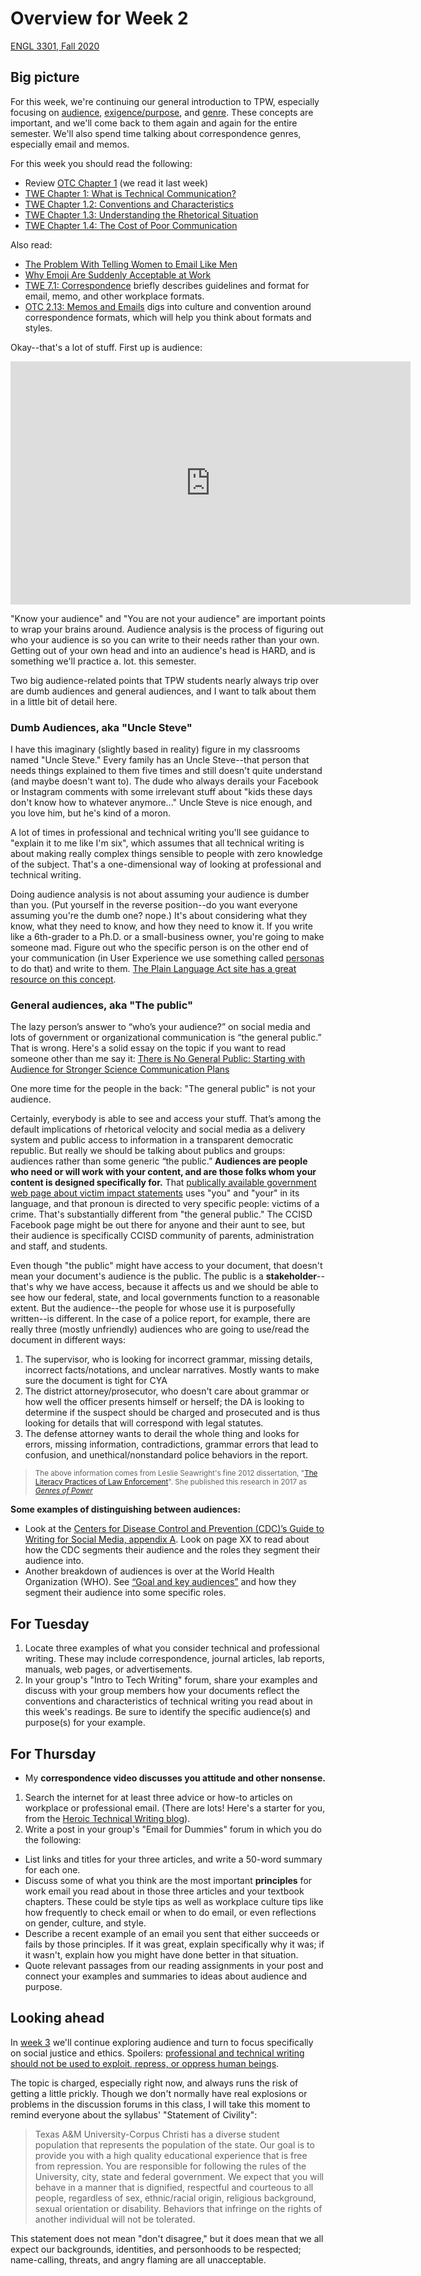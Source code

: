 # Overview for Week 2

[ENGL 3301, Fall 2020](../calendar.html)

## Big picture

For this week, we're continuing our general introduction to TPW, especially focusing on [audience](https://writingcommons.org/section/information-literacy/information/consider-your-audience/), [exigence/purpose](https://writingcommons.org/section/rhetoric/rhetorical-situation/purpose/), and [genre](https://writingcommons.org/section/genre/). These concepts are important, and we'll come back to them again and again for the entire semester. We'll also spend time talking about correspondence genres, especially email and memos.

For this week you should read the following:
  - Review [OTC Chapter 1](https://alg.manifoldapp.org/read/open-technical-communication/section/0debb16b-f623-4033-a47b-973d65ab0961) (we read it last week)
  - [TWE Chapter 1: What is Technical Communication?](https://pressbooks.bccampus.ca/technicalwriting/part/techcomm/)
  - [TWE Chapter 1.2: Conventions and Characteristics](https://pressbooks.bccampus.ca/technicalwriting/chapter/conventions/)
  - [TWE Chapter 1.3: Understanding the Rhetorical Situation](https://pressbooks.bccampus.ca/technicalwriting/chapter/understandingrhetoricalsituation/)
  - [TWE Chapter 1.4: The Cost of Poor Communication](https://pressbooks.bccampus.ca/technicalwriting/chapter/casestudy-costpoorcommunication/)

Also read:
  - [The Problem With Telling Women to Email Like Men](https://www.vice.com/en_us/article/8xyb5v/how-to-write-professional-work-email-women)
  - [Why Emoji Are Suddenly Acceptable at Work](https://www.theatlantic.com/business/archive/2015/05/why-emoji-are-suddenly-acceptable-at-work/393191/)
  - [TWE 7.1: Correspondence](https://pressbooks.bccampus.ca/technicalwriting/chapter/correspondence/) briefly describes guidelines and format for email, memo, and other workplace formats.
  - [OTC 2.13: Memos and Emails](https://alg.manifoldapp.org/read/open-technical-communication/section/ae63b0b2-c5f8-4747-bd36-365f68a55c77) digs into culture and convention around correspondence formats, which will help you think about formats and styles.

Okay--that's a lot of stuff. First up is audience:

<iframe src="https://docs.google.com/presentation/d/e/2PACX-1vRCnu94gyM8eTxESllmHqX9V1Ikc3PWsyoaVb1Q9Bk1-vyKMgXCYnwCdr29HY8v6T-SiAha9vFlwJQY/embed?start=false&loop=false&delayms=3000" frameborder="0" width="640" height="389" allowfullscreen="true" mozallowfullscreen="true" webkitallowfullscreen="true"></iframe>

"Know your audience" and "You are not your audience" are important points to wrap your brains around. Audience analysis is the process of figuring out who your audience is so you can write to their needs rather than your own. Getting out of your own head and into an audience's head is HARD, and is something we'll practice a. lot. this semester.

Two big audience-related points that TPW students nearly always trip over are dumb audiences and general audiences, and I want to talk about them in a little bit of detail here.

### Dumb Audiences, aka "Uncle Steve"

I have this imaginary (slightly based in reality) figure in my classrooms named "Uncle Steve." Every family has an Uncle Steve--that person that needs things explained to them five times and still doesn't quite understand (and maybe doesn't want to). The dude who always derails your Facebook or Instagram comments with some irrelevant stuff about "kids these days don't know how to whatever anymore..." Uncle Steve is nice enough, and you love him, but he's kind of a moron.

A lot of times in professional and technical writing you'll see guidance to "explain it to me like I'm six", which assumes that all technical writing is about making really complex things sensible to people with zero knowledge of the subject. That's a one-dimensional way of looking at professional and technical writing.

Doing audience analysis is not about assuming your audience is dumber than you. (Put yourself in the reverse position--do you want everyone assuming you're the dumb one? nope.) It's about considering what they know, what they need to know, and how they need to know it. If you write like a 6th-grader to a Ph.D. or a small-business owner, you're going to make someone mad. Figure out who the specific person is on the other end of your communication (in User Experience we use something called [personas](https://www.usability.gov/how-to-and-tools/methods/personas.html) to do that) and write to them. [The Plain Language Act site has a great resource on this concept](https://plainlanguage.gov/guidelines/audience/).

### General audiences, aka "The public"

The lazy person’s answer to “who’s your audience?” on social media and lots of government or organizational communication is “the general public.” That is wrong.  Here's a solid essay on the topic if you want to read someone other than me say it: [There is No General Public: Starting with Audience for Stronger Science Communication Plans](https://medium.com/science-communication-media/there-is-no-general-public-starting-with-audience-for-stronger-science-communication-plans-6603a81da8d6)


One more time for the people in the back: "The general public" is not your audience.

Certainly, everybody is able to see and access your stuff. That’s among the default implications of rhetorical velocity and social media as a delivery system and public access to information in a transparent democratic republic. But really we should be talking about publics and groups: audiences rather than some generic “the public.” **Audiences are people who need or will work with your content, and are those folks whom your content is designed specifically for.** That [publically available government web page about victim impact statements](https://www.justice.gov/usao-ak/victim-impact-statements) uses "you" and "your" in its language, and that pronoun is directed to very specific people: victims of a crime. That's substantially different from "the general public." The CCISD Facebook page might be out there for anyone and their aunt to see, but their audience is specifically CCISD community of parents, administration and staff, and students.

Even though "the public" might have access to your document, that doesn't mean your document's audience is the public. The public is a **stakeholder**--that's why we have access, because it affects us and we should be able to see how our federal, state, and local governments function to a reasonable extent. But the audience--the people for whose use it is purposefully written--is different. In the case of a police report, for example, there are really three (mostly unfriendly) audiences who are going to use/read the document in different ways:
1. The supervisor, who is looking for incorrect grammar, missing details, incorrect facts/notations, and unclear narratives. Mostly wants to make sure the document is tight for CYA
2. The district attorney/prosecutor, who doesn't care about grammar or how well the officer presents himself or herself; the DA is looking to determine if the suspect should be charged and prosecuted and is thus looking for details that will correspond with legal statutes.
3. The defense attorney wants to derail the whole thing and looks for errors, missing information, contradictions, grammar errors that lead to confusion, and unethical/nonstandard police behaviors in the report.
> <sub>The above information comes from Leslie Seawright's fine 2012 dissertation, "[The Literacy Practices of Law Enforcement](https://scholarworks.uark.edu/cgi/viewcontent.cgi?referer=&httpsredir=1&article=1294&context=etd)". She published this research in 2017 as [_Genres of Power_](https://www.amazon.com/Genre-Power-Writers-Readers-Rhetoric/dp/0814118429)</sub>

**Some examples of distinguishing between audiences:**
- Look at the [Centers for Disease Control and Prevention (CDC)’s Guide to Writing for Social Media, appendix A](https://www.cdc.gov/socialmedia/tools/guidelines/pdf/GuidetoWritingforSocialMedia.pdf). Look on page XX to read about how the CDC segments their audience and the roles they segment their audience into.
- Another breakdown of audiences is over at the World Health Organization (WHO). See [“Goal and key audiences”](https://www.who.int/about/communications/goal-and-key-audiences)
and how they segment their audience into some specific roles.


## For Tuesday
1. Locate three examples of what you consider technical and professional writing. These may include correspondence, journal articles, lab reports, manuals, web pages, or advertisements.
2. In your group's "Intro to Tech Writing" forum, share your examples and discuss with your group members how your documents reflect the conventions and characteristics of technical writing you read about in this week's readings. Be sure to identify the specific audience(s) and purpose(s) for your example.

## For Thursday

  - My **correspondence video discusses you attitude and other nonsense.**


1. Search the internet for at least three advice or how-to articles on workplace or professional email. (There are lots! Here's a starter for you, from the [Heroic Technical Writing blog](https://heroictechwriting.com/2011/12/20/using-the-tools-effectively)).
1. Write a post in your group's "Email for Dummies" forum in which you do the following:
  - List links and titles for your three articles, and write a 50-word summary for each one.
  - Discuss some of what you think are the most important **principles** for work email you read about in those three articles and your textbook chapters. These could be style tips as well as workplace culture tips like how frequently to check email or when to do email, or even reflections on gender, culture, and style.
  - Describe a recent example of an email you sent that either succeeds or fails by those principles. If it was great, explain specifically why it was; if it wasn't, explain how you might have done better in that situation.
  - Quote relevant passages from our reading assignments in your post and connect your examples and summaries to ideas about audience and purpose.

## Looking ahead

In [week 3](week-03-notes) we'll continue exploring audience and turn to focus specifically on social justice and ethics. Spoilers: [professional and technical writing should not be used to exploit, repress, or oppress human beings](https://attw.org/blog/the-just-use-of-imagination-a-call-to-action/).

The topic is charged, especially right now, and always runs the risk of getting a little prickly. Though we don't normally have real explosions or problems in the discussion forums in this class, I will take this moment to remind everyone about the syllabus' "Statement of Civility":

>Texas A&M University-Corpus Christi has a diverse student population that represents the population of the state. Our goal is to provide you with a high quality educational experience that is free from repression. You are responsible for following the rules of the University, city, state and federal government. We expect that you will behave in a manner that is dignified, respectful and courteous to all people, regardless of sex, ethnic/racial origin, religious background, sexual orientation or disability. Behaviors that infringe on the rights of another individual will not be tolerated.

This statement does not mean "don't disagree," but it does mean that we all expect our backgrounds, identities, and personhoods to be respected; name-calling, threats, and angry flaming are all unacceptable.
